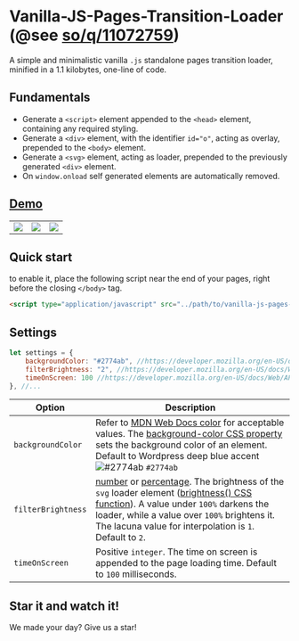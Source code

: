 # Vanilla-JS-Pages-Transition-Loader (@see [so/q/11072759](https://stackoverflow.com/a/65691657/3645650))

A simple and minimalistic vanilla `.js` standalone pages transition loader, minified in a 1.1 kilobytes, one-line of code.

## Fundamentals

- Generate a `<script>` element appended to the `<head>` element, containing any required styling.
- Generate a `<div>` element, with the identifier `id="o"`, acting as overlay, prepended to the `<body>` element.
- Generate a `<svg>` element, acting as loader, prepended to the previously generated `<div>` element.
- On `window.onload` self generated elements are automatically removed.

## [Demo](https://codepen.io/amarinediary/full/mdrQvGJ)

||||
|-|-|-|
|<img src="https://i.ibb.co/L68sYxD/Vanilla-js-pages-transitions-loader-ressource-1.gif"></img>|<img src="https://i.ibb.co/ZH4PXWZ/vanilla-js-pages-transitions-loader-ressource-2.gif"></img>|<img src="https://i.ibb.co/J7y9BYy/vanilla-js-pages-transitions-loader-ressource-3.gif"></img>|

## Quick start

to enable it, place the following script near the end of your pages, right before the closing `</body>` tag.

```html
<script type="application/javascript" src="../path/to/vanilla-js-pages-transition-loader.min.js"></script>
```

## Settings

```js
let settings = {
    backgroundColor: "#2774ab", //https://developer.mozilla.org/en-US/docs/Web/CSS/color_value
    filterBrightness: "2", //https://developer.mozilla.org/en-US/docs/Web/CSS/filter-function/brightness()
    timeOnScreen: 100 //https://developer.mozilla.org/en-US/docs/Web/API/setTimeout
}, //...
```

|Option|Description|
|-|-|
|`backgroundColor`|Refer to [MDN Web Docs color](https://developer.mozilla.org/en-US/docs/Web/CSS/color_value) for acceptable values. The [background-color CSS property](https://developer.mozilla.org/en-US/docs/Web/CSS/background-color) sets the background color of an element. Default to Wordpress deep blue accent ![#2774ab](https://via.placeholder.com/15/2774ab/000000?text=+) `#2774ab`|
|`filterBrightness`| [number](https://developer.mozilla.org/en-US/docs/Web/CSS/number) or [percentage](https://developer.mozilla.org/en-US/docs/Web/CSS/percentage). The brightness of the `svg` loader element ([brightness() CSS function](https://developer.mozilla.org/en-US/docs/Web/CSS/filter-function/brightness())). A value under `100%` darkens the loader, while a value over `100%` brightens it. The lacuna value for interpolation is `1`. Default to `2`.|
|`timeOnScreen`|Positive `integer`. The time on screen is appended to the page loading time. Default to `100` milliseconds.|

## Star it and watch it! 

We made your day? Give us a star!


